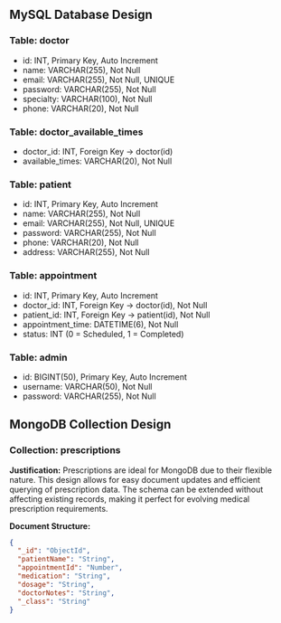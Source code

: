 ## MySQL Database Design

### Table: doctor

- id: INT, Primary Key, Auto Increment
- name: VARCHAR(255), Not Null
- email: VARCHAR(255), Not Null, UNIQUE
- password: VARCHAR(255), Not Null
- specialty: VARCHAR(100), Not Null
- phone: VARCHAR(20), Not Null

### Table: doctor_available_times

- doctor_id: INT, Foreign Key → doctor(id)
- available_times: VARCHAR(20), Not Null

### Table: patient

- id: INT, Primary Key, Auto Increment
- name: VARCHAR(255), Not Null
- email: VARCHAR(255), Not Null, UNIQUE
- password: VARCHAR(255), Not Null
- phone: VARCHAR(20), Not Null
- address: VARCHAR(255), Not Null

### Table: appointment

- id: INT, Primary Key, Auto Increment
- doctor_id: INT, Foreign Key → doctor(id), Not Null
- patient_id: INT, Foreign Key → patient(id), Not Null
- appointment_time: DATETIME(6), Not Null
- status: INT (0 = Scheduled, 1 = Completed)

### Table: admin

- id: BIGINT(50), Primary Key, Auto Increment
- username: VARCHAR(50), Not Null
- password: VARCHAR(255), Not Null

## MongoDB Collection Design

### Collection: prescriptions

**Justification:** Prescriptions are ideal for MongoDB due to their flexible nature. This design allows for easy
document updates and efficient querying of prescription data. The schema can be extended without affecting existing
records, making it perfect for evolving medical prescription requirements.

**Document Structure:**

```json 
{
  "_id": "ObjectId",
  "patientName": "String",
  "appointmentId": "Number",
  "medication": "String",
  "dosage": "String",
  "doctorNotes": "String",
  "_class": "String"
}
```